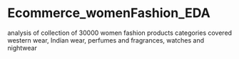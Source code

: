 # Ecommerce_womenFashion_EDA
analysis of collection of 30000 women fashion products categories covered  western wear, Indian wear, perfumes and fragrances, watches and nightwear
